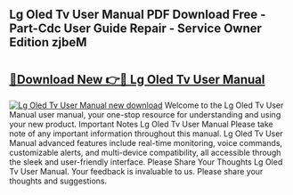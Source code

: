 ## Lg Oled Tv User Manual PDF Download Free - Part-Cdc User Guide Repair - Service Owner Edition zjbeM

# <h2><a href="http://bc3189.oget.top/?id=Lg+Oled+Tv+User+Manual">🔗Download New 👉🔴 Lg Oled Tv User Manual</a></h2>

[![Lg Oled Tv User Manual new download](https://i.imgur.com/5g1atiW.png)](http://bc3189.oget.top/?id=Lg+Oled+Tv+User+Manual)
Welcome to the Lg Oled Tv User Manual user manual, your one-stop resource for understanding and using your new product. Important Notes Lg Oled Tv User Manual Please take note of any important information throughout this manual. Lg Oled Tv User Manual advanced features include real-time monitoring, voice commands, customizable alerts, and multi-device compatibility, all accessible through the sleek and user-friendly interface. Please Share Your Thoughts Lg Oled Tv User Manual. Your feedback is invaluable to us. Please share your thoughts and suggestions.
